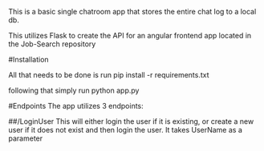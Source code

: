This is a basic single chatroom app that stores the entire chat log to a local db.

This utilizes Flask to create the API for an angular frontend app located in
the Job-Search repository

#Installation

All that needs to be done is run
pip install -r requirements.txt

following that simply run python app.py

#Endpoints
The app utilizes 3 endpoints:

##/LoginUser
This will either login the user if it is existing, or create a new user if it does
not exist and then login the user. It takes UserName as a parameter
